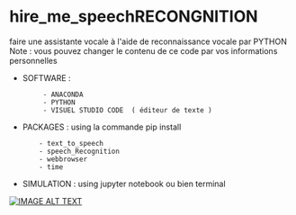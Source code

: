 # hire_me_speechRECONGNITION
faire une assistante vocale à  l'aide de reconnaissance vocale par PYTHON 
Note : vous pouvez changer le contenu de ce code par vos informations personnelles
- SOFTWARE : 

           - ANACONDA 
           - PYTHON 
           - VISUEL STUDIO CODE  ( éditeur de texte ) 
           
- PACKAGES : using la commande pip install 


          - text_to_speech 
          - speech_Recognition 
          - webbrowser
          - time 
- SIMULATION : using jupyter notebook ou bien terminal 

[![IMAGE ALT TEXT](http://img.youtube.com/vi/D5q7bMBcI6M/0.jpg)](http://www.youtube.com/watch?v=D5q7bMBcI6M"python")  
